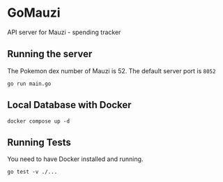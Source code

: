 # GoMauzi
API server for Mauzi - spending tracker

## Running the server
The Pokemon dex number of Mauzi is 52. The default server port is `8052`

```
go run main.go
```

## Local Database with Docker

```
docker compose up -d
```

## Running Tests
You need to have Docker installed and running.

```
go test -v ./...
```